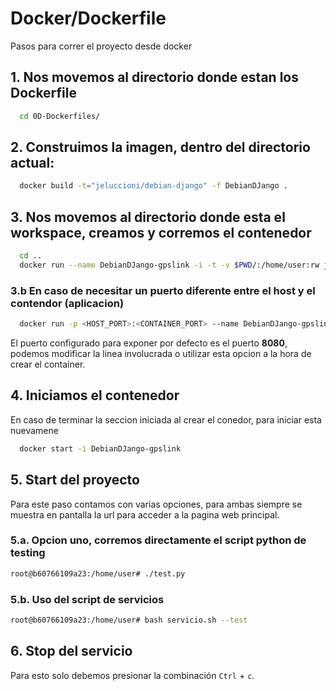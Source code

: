 # Docker/Dockerfile
Pasos para correr el proyecto desde docker
## 1. Nos movemos al directorio donde estan los Dockerfile
~~~ bash
  cd 0D-Dockerfiles/
~~~

## 2. Construimos la imagen, dentro del directorio actual:
~~~ bash
  docker build -t="jeluccioni/debian-django" -f DebianDJango .
~~~

## 3. Nos movemos al directorio donde esta el workspace, creamos y corremos el contenedor
~~~ bash
  cd ..
  docker run --name DebianDJango-gpslink -i -t -v $PWD/:/home/user:rw jeluccioni/debian-django /bin/bash
~~~

### 3.b En caso de necesitar un puerto diferente entre el host y el contendor (aplicacion)
~~~ bash
  docker run -p <HOST_PORT>:<CONTAINER_PORT> --name DebianDJango-gpslink -i -t -v $PWD/:/home/user:rw jeluccioni/debian-django /bin/bash
~~~

El puerto configurado para exponer por defecto es el puerto __8080__, podemos modificar la linea involucrada o utilizar esta opcion a la hora de crear el container.

## 4. Iniciamos el contenedor
En caso de terminar la seccion iniciada al crear el conedor, para iniciar esta nuevamene
~~~ bash
  docker start -i DebianDJango-gpslink
~~~

## 5. Start del proyecto
Para este paso contamos con varias opciones, para ambas siempre se muestra en pantalla la url para acceder a la pagina web principal.

### 5.a. Opcion uno, corremos directamente el script python de testing
~~~ bash
root@b60766109a23:/home/user# ./test.py 
~~~

### 5.b. Uso del script de servicios 
~~~ bash
root@b60766109a23:/home/user# bash servicio.sh --test
~~~

## 6. Stop del servicio
Para esto solo debemos presionar la combinación ```Ctrl``` + ```c```.
